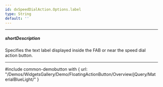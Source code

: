 ```yaml
---
id: dxSpeedDialAction.Options.label
type: String
default: ''
---
```

---
##### shortDescription
Specifies the text label displayed inside the FAB or near the speed dial action button.

---
#include common-demobutton with {
    url: "/Demos/WidgetsGallery/Demo/FloatingActionButton/Overview/jQuery/MaterialBlueLight/"
}